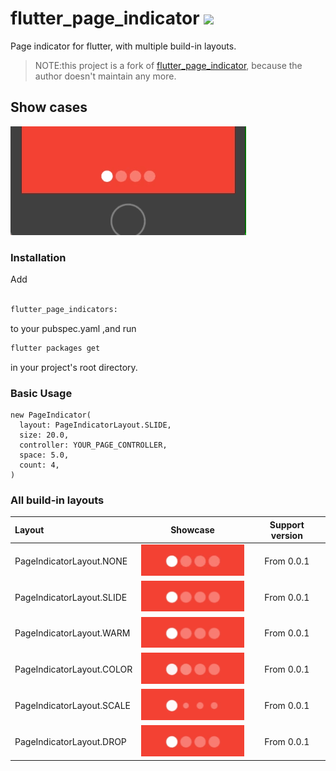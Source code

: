


# flutter_page_indicator ![](https://img.shields.io/pub/v/flutter_page_indicators.svg)

Page indicator for flutter, with multiple build-in layouts.

> NOTE:this project is a fork of [flutter_page_indicator](https://github.com/best-flutter/flutter_page_indicator),
because the author doesn't maintain any more.

## Show cases

![showcases](https://github.com/jzoom/images/raw/master/page_indicator.gif)


### Installation

Add 

```bash

flutter_page_indicators:

```
to your pubspec.yaml ,and run 

```bash
flutter packages get 
```
in your project's root directory.


### Basic Usage

```
new PageIndicator(
  layout: PageIndicatorLayout.SLIDE,
  size: 20.0,
  controller: YOUR_PAGE_CONTROLLER,
  space: 5.0,
  count: 4,
)

```

### All build-in layouts


| Layout  | Showcase   | Support version   | 
| :------------ |:---------------:|:---------------:|
| PageIndicatorLayout.NONE | ![](https://raw.githubusercontent.com/jzoom/images/master/indicator1.gif)  | From 0.0.1 |
| PageIndicatorLayout.SLIDE | ![](https://raw.githubusercontent.com/jzoom/images/master/indicator2.gif)  | From 0.0.1 |
| PageIndicatorLayout.WARM | ![](https://raw.githubusercontent.com/jzoom/images/master/warm.gif)  | From 0.0.1 |
| PageIndicatorLayout.COLOR | ![](https://raw.githubusercontent.com/jzoom/images/master/indicator4.gif)  | From 0.0.1 |
| PageIndicatorLayout.SCALE | ![](https://raw.githubusercontent.com/jzoom/images/master/indicator5.gif)  | From 0.0.1 |
| PageIndicatorLayout.DROP | ![](https://raw.githubusercontent.com/jzoom/images/master/indicator7.gif)  | From 0.0.1 |
